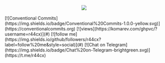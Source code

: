 <div align="center">
  <a href="https://r44.cx">
    <img src="https://raw.githubusercontent.com/r44cx/r44cx/main/R44cx.svg?sanitize=true">
  </a>
</div>
<br>
[![Conventional Commits](https://img.shields.io/badge/Conventional%20Commits-1.0.0-yellow.svg)](https://conventionalcommits.org)
[![views](https://komarev.com/ghpvc/?username=r44cx)](#)
[![follow me](https://img.shields.io/github/followers/r44cx?label=follow%20me&style=social)](#)
[![Chat on Telegram](https://img.shields.io/badge/Chat%20on-Telegram-brightgreen.svg)](https://t.me/r44cx) <br>
